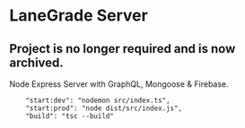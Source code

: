 # LaneGrade Server

## Project is no longer required and is now archived.

Node Express Server with GraphQL, Mongoose & Firebase.

```
    "start:dev": "nodemon src/index.ts",
    "start:prod": "node dist/src/index.js",
    "build": "tsc --build"
```